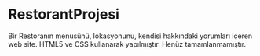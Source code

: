 # RestorantProjesi

Bir Restoranın menusünü, lokasyonunu, kendisi hakkındaki yorumları içeren web site.
HTML5 ve CSS kullanarak yapılmıştır.
Henüz tamamlanmamıştır.
